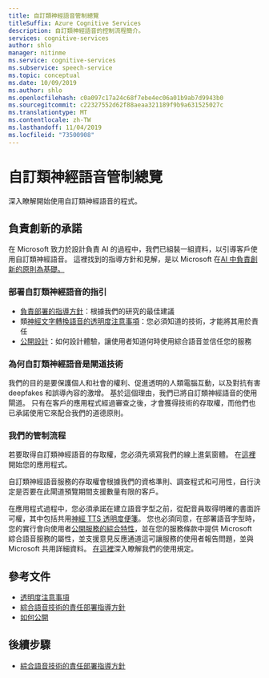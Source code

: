 ```yaml
---
title: 自訂類神經語音管制總覽
titleSuffix: Azure Cognitive Services
description: 自訂類神經語音的控制流程簡介。
services: cognitive-services
author: shlo
manager: nitinme
ms.service: cognitive-services
ms.subservice: speech-service
ms.topic: conceptual
ms.date: 10/09/2019
ms.author: shlo
ms.openlocfilehash: c0a097c17a24c68f7ebe4ec06a01b9ab7d9943b0
ms.sourcegitcommit: c22327552d62f88aeaa321189f9b9a631525027c
ms.translationtype: MT
ms.contentlocale: zh-TW
ms.lasthandoff: 11/04/2019
ms.locfileid: "73500908"
---
```

# <a name="custom-neural-voice-gating-overview"></a>自訂類神經語音管制總覽

深入瞭解開始使用自訂類神經語音的程式。

## <a name="commitment-to-responsible-innovation"></a>負責創新的承諾

在 Microsoft 致力於設計負責 AI 的過程中，我們已組裝一組資料，以引導客戶使用自訂類神經語音。 這裡找到的指導方針和見解，是以 Microsoft 在[AI 中負責創新的原則為基礎。](https://www.microsoft.com/AI/our-approach-to-ai)

### <a name="guidance-for-deploying-custom-neural-voice"></a>部署自訂類神經語音的指引

- [負責部署的指導方針](concepts-guidelines-responsible-deployment-synthetic.md)：根據我們的研究的最佳建議
- 類[神經文字轉換語音的透明度注意事項](https://aka.ms/neural-tts-transparency-note)：您必須知道的技術，才能將其用於責任
- [公開設計](concepts-disclosure-guidelines.md)：如何設計體驗，讓使用者知道何時使用綜合語音並信任您的服務

### <a name="why-custom-neural-voice-is-a-gated-technology"></a>為何自訂類神經語音是閘道技術

我們的目的是要保護個人和社會的權利、促進透明的人類電腦互動，以及對抗有害 deepfakes 和誤導內容的激增。 基於這個理由，我們已將自訂類神經語音的使用閘道。 只有在客戶的應用程式經過審查之後，才會獲得技術的存取權，而他們也已承諾使用它來配合我們的道德原則。

### <a name="our-gating-process"></a>我們的管制流程

若要取得自訂類神經語音的存取權，您必須先填寫我們的線上進氣窗體。 在[這裡](https://aka.ms/custom-neural-intake-form)開始您的應用程式。

自訂類神經語音服務的存取權會根據我們的資格準則、調查程式和可用性，自行決定是否要在此閘道預覽期間支援數量有限的客戶。

在應用程式過程中，您必須承諾在建立語音字型之前，從配音員取得明確的書面許可權，其中包括共用[神經 TTS 透明度便箋](https://aka.ms/neural-tts-transparency-note)。 您也必須同意，在部署語音字型時，您的實行會向使用者[公開服務的綜合特性](concepts-disclosure-guidelines.md)，並在您的服務條款中提供 Microsoft 綜合語音服務的屬性，並支援意見反應通道這可讓服務的使用者報告問題，並與 Microsoft 共用詳細資料。 [在這裡](https://aka.ms/neural-tts-transparency-note)深入瞭解我們的使用規定。

## <a name="reference-docs"></a>參考文件

* [透明度注意事項](https://aka.ms/neural-tts-transparency-note)
* [綜合語音技術的責任部署指導方針](concepts-guidelines-responsible-deployment-synthetic.md)
* [如何公開](concepts-disclosure-guidelines.md)

## <a name="next-steps"></a>後續步驟

* [綜合語音技術的責任部署指導方針](concepts-guidelines-responsible-deployment-synthetic.md)
